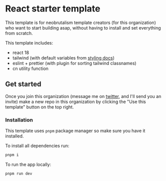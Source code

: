 # React starter template

This template is for neobrutalism template creators (for this organization) who want to start building asap, without having to install and set everything from scratch.

This template includes:

- react 18
- tailwind (with default variables from [styling docs](https://neobrutalism-components.vercel.app/docs/styling))
- eslint + prettier (with plugin for sorting tailwind classnames)
- cn utility function

## Get started

Once you join this organization (message me on [twitter](https://x.com/samuelbreznjak), and I'll send you an invite) make a new repo in this organization by clicking the "Use this template" button on the top right.

### Installation

This template uses `pnpm` package manager so make sure you have it installed.

To install all dependencies run:

```bash
pnpm i
```

To run the app locally:

```bash
pnpm run dev
```
